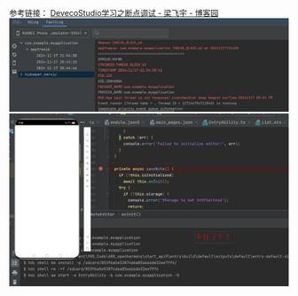 参考链接：
[DevecoStudio学习之断点调试 - 梁飞宇 - 博客园](https://www.cnblogs.com/lxlx1798/articles/18197800)
![](/recap/app/attachments/Pastedimage20241119150425.png)
![](/recap/app/attachments/Pastedimage20241119150728.png)